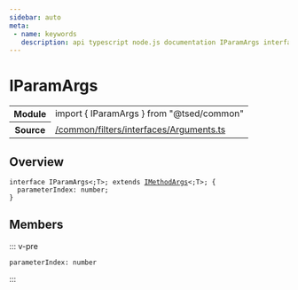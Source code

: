 ```yaml
---
sidebar: auto
meta:
 - name: keywords
   description: api typescript node.js documentation IParamArgs interface
---
```

# IParamArgs <Badge text="Interface" type="interface"/>
<!-- Summary -->
<section class="symbol-info"><table class="is-full-width"><tbody><tr><th>Module</th><td><div class="lang-typescript"><span class="token keyword">import</span> { IParamArgs }&nbsp;<span class="token keyword">from</span>&nbsp;<span class="token string">"@tsed/common"</span></div></td></tr><tr><th>Source</th><td><a href="https://github.com/Romakita/ts-express-decorators/blob/v4.30.2/src//common/filters/interfaces/Arguments.ts#L0-L0">/common/filters/interfaces/Arguments.ts</a></td></tr></tbody></table></section>

<!-- Overview -->
## Overview


<pre><code class="typescript-lang "><span class="token keyword">interface</span> IParamArgs&lt<span class="token punctuation">;</span>T&gt<span class="token punctuation">;</span> <span class="token keyword">extends</span> <a href="/api/common/filters/interfaces/IMethodArgs.html"><span class="token">IMethodArgs</span></a>&lt<span class="token punctuation">;</span>T&gt<span class="token punctuation">;</span> <span class="token punctuation">{</span>
  parameterIndex<span class="token punctuation">:</span> <span class="token keyword">number</span><span class="token punctuation">;</span>
<span class="token punctuation">}</span></code></pre>



<!-- Members -->




## Members


::: v-pre

<div class="method-overview">
<pre><code class="typescript-lang ">parameterIndex<span class="token punctuation">:</span> <span class="token keyword">number</span></code></pre>

</div>



:::